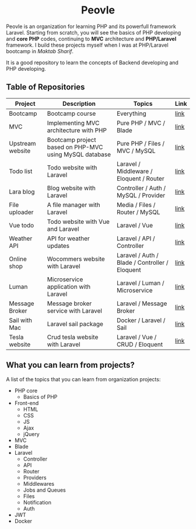 <h1 align="center">
Peovle
</h1>

Peovle is an organization for learning PHP and its powerfull framework Laravel. Starting from scratch, you will see 
the basics of PHP developing and **core PHP** codes, continuing to **MVC** architecture and **PHP/Laravel** framework.
I build these projects myself when I was at PHP/Laravel bootcamp in _Maktab Sharif_.

It is a good repository to learn the concepts of Backend developing and PHP developing.

## Table of Repositories
| Project      | Description | Topics | Link |
| ------------ | ------------------------------------------- |--------------------------|-------------------------------------|
| Bootcamp   | Bootcamp course        |  Everything  | [link](https://github.com/Peovle/laravel-bootcamp) |
| MVC         | Implementing MVC architecture with PHP       | Pure PHP / MVC / Blade    |[link](https://github.com/Peovle/mvc)|
| Upstream website   | Bootcamp project based on PHP-MVC using MySQL database        | Pure PHP / Files / MVC / MySQL     | [link](https://github.com/Peovle/upstream-website) |
| Todo list   | Todo website with Laravel        | Laravel / Middleware / Eloquent / Router     | [link](https://github.com/Peovle/todo-list) |
| Lara blog   | Blog website with Laravel        | Controller / Auth / MySQL / Provider     | [link](https://github.com/Peovle/lara-blog) |
| File uploader   | A file manager with Laravel        | Media / Files / Router / MySQL    | [link](https://github.com/Peovle/file-uploader) |
| Vue todo   | Todo website with Vue and Laravel        | Laravel / Vue | [link](https://github.com/Peovle/lara-todo) |
| Weather API   | API for weather updates        | Laravel / API / Controller  | [link](https://github.com/Peovle/weather-api) |
| Online shop   | Wocommers website with Laravel        | Laravel / Auth / Blade / Controller / Eloquent | [link](https://github.com/Peovle/online-shop) |
| Luman   | Microservice application with Laravel        | Laravel / Luman / Microservice   | [link](https://github.com/Peovle/luman-microservices) |
| Message Broker   | Message broker service with Laravel        | Laravel / Message Broker     | [link](https://github.com/Peovle/laravel-message-broker) |
| Sail with Mac   | Laravel sail package        | Docker / Laravel / Sail     | [link](https://github.com/Peovle/sail-with-mac)
| Tesla website   | Crud tesla website with Laravel        | Laravel / Vue / CRUD / Eloquent | [link](https://github.com/Peovle/crud-tesla-web-application) |

## What you can learn from projects?
A list of the topics that you can learn from organization projects:
- PHP core
  - Basics of PHP
- Front-end
  - HTML
  - CSS
  - JS
  - Ajax
  - jQuery
- MVC
- Blade
- Laravel
  - Controller
  - API
  - Router
  - Providers
  - Middlewares
  - Jobs and Queues
  - Files
  - Notification
  - Auth
- JWT
- Docker
